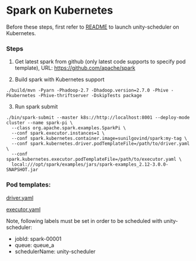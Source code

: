 # Spark on Kubernetes

Before these steps, first refer to [README](../README.md) to launch unity-scheduler on Kubernetes.

### Steps

1. Get latest spark from github (only latest code supports to specify pod template), URL: https://github.com/apache/spark

2. Build spark with Kubernetes support

```
./build/mvn -Pyarn -Phadoop-2.7 -Dhadoop.version=2.7.0 -Phive -Pkubernetes -Phive-thriftserver -DskipTests package
```

3. Run spark submit
```
./bin/spark-submit --master k8s://http://localhost:8001 --deploy-mode cluster --name spark-pi \
  --class org.apache.spark.examples.SparkPi \
  --conf spark.executor.instances=1 \
  --conf spark.kubernetes.container.image=sunilgovind/spark:my-tag \
  --conf spark.kubernetes.driver.podTemplateFile=/path/to/driver.yaml \
  --conf spark.kubernetes.executor.podTemplateFile=/path/to/executor.yaml \
  local:///opt/spark/examples/jars/spark-examples_2.12-3.0.0-SNAPSHOT.jar
```

### Pod templates:

[driver.yaml](../deployments/spark/driver.yaml)

[executor.yaml](../deployments/spark/exectuor.yaml)

Note, following labels must be set in order to be scheduled with unity-scheduler:

* jobId: spark-00001
* queue: queue_a
* schedulerName: unity-scheduler
